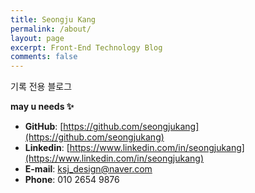 ```yaml
---
title: Seongju Kang
permalink: /about/
layout: page
excerpt: Front-End Technology Blog
comments: false
---
```


기록 전용 블로그

**may u needs ✨**
- **GitHub**: [https://github.com/seongjukang](https://github.com/seongjukang)
- **Linkedin**: [https://www.linkedin.com/in/seongjukang](https://www.linkedin.com/in/seongjukang)
- **E-mail**: ksj_design@naver.com
- **Phone**: 010 2654 9876
